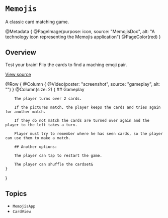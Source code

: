 # ``Memojis``

A classic card matching game.

@Metadata {
    @PageImage(purpose: icon,
               source: "MemojisDoc",
               alt: "A technology icon representing the Memojis application")
    @PageColor(red)
}

## Overview

Test your brain! Flip the cards to find a maching emoji pair.

[View source](https://github.com/iamalexman/Memojis)

@Row {
    @Column {
        @Video(poster: "screenshot", 
               source: "gameplay",
               alt: "")
    }
    @Column(size: 2) {
        ## Gameplay
        
        The player turns over 2 cards. 
        
        If the pictures match, the player keeps the cards and tries again for another match. 
        
        If they do not match the cards are turned over again and the player to the left takes a turn.
        
        Player must try to remember where he has seen cards, so the player can use them to make a match.
        
        ## Another options:
        
        The player can tap to restart the game.
        
        The player can shuffle the cardset&
    }
}

## Topics

- ``MemojisApp``
- ``CardView``
